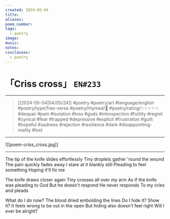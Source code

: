 ```yaml
---
created: 2024-05-04
title:
aliases:
poem_number:
tags:
  - poetry
image:
music:
notes:
cssclasses:
  - poetry
---
```

# 「Criss cross」 `EN#233`

---

> [[2024-05-04|04/05/24]]
> #poetry 
> #poetry/art 
> #language/english 
> #poetry/type/free-verse 
> #poetry/rhymed/🔴 
> #poetry/rating/✨✨✨✨✨ 
> #despair #pain #isolation #loss #gods #introspection #futility #regret #cynical #fear #trapped #depressive #explicit #frustration #guilt #hopeful #sadness #rejection #resilience #dark #disappointing-reality #lost 

---

![[poem-criss_cross.jpg]]

---

The tip of the knife slides effortlessly
Tiny droplets gather 'round the wound
The pain quickly fades away 
I stare at it blankly still
Pleading to feel something
Hoping it'll fix me

The knife draws closer again
Tiny crosses all over my arm
As if the knife was pleading to God
But he doesn't respond
He never responds
To my cries and pleads

What do I do now? 
The blood dried embolding the lines
Do I hide it? Show it?
It feels wrong to be out in the open
But hiding also doesn't feel right
Will I ever be alright?